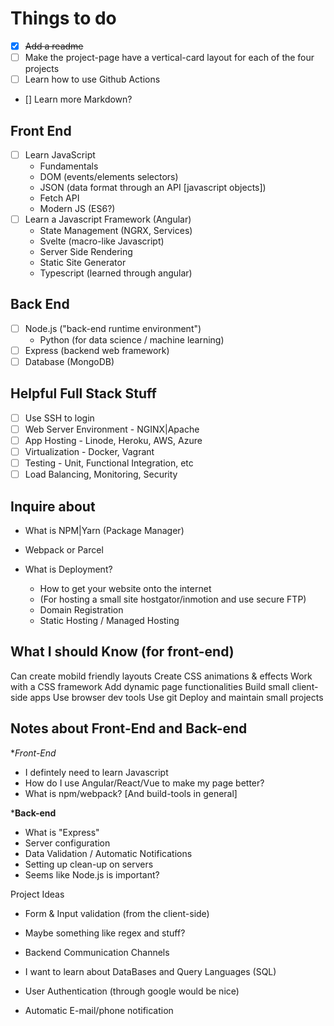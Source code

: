 # Things to do

- [x] ~~Add a readme~~
- [ ] Make the project-page have a vertical-card layout for each of the four projects
- [ ] Learn how to use Github Actions
- [] Learn more Markdown?

## Front End

- [ ] Learn JavaScript
  - Fundamentals
  - DOM (events/elements selectors)
  - JSON (data format through an API [javascript objects])
  - Fetch API
  - Modern JS (ES6?)
- [ ] Learn a Javascript Framework (Angular)
  - State Management (NGRX, Services)
  - Svelte (macro-like Javascript)
  - Server Side Rendering
  - Static Site Generator
  - Typescript (learned through angular)

## Back End

- [ ] Node.js ("back-end runtime environment")
  - Python (for data science / machine learning)
- [ ] Express (backend web framework)
- [ ] Database (MongoDB)

## Helpful Full Stack Stuff

- [ ] Use SSH to login
- [ ] Web Server Environment - NGINX|Apache
- [ ] App Hosting - Linode, Heroku, AWS, Azure
- [ ] Virtualization - Docker, Vagrant
- [ ] Testing - Unit, Functional Integration, etc
- [ ] Load Balancing, Monitoring, Security

## Inquire about

- What is NPM|Yarn (Package Manager)
- Webpack or Parcel

- What is Deployment?
  - How to get your website onto the internet
  - (For hosting a small site hostgator/inmotion and use secure FTP)
  - Domain Registration
  - Static Hosting / Managed Hosting

## What I should Know (for front-end)

Can create mobild friendly layouts
Create CSS animations & effects
Work with a CSS framework
Add dynamic page functionalities
Build small client-side apps
Use browser dev tools
Use git
Deploy and maintain small projects

## Notes about Front-End and Back-end

\*_Front-End_

- I defintely need to learn Javascript
- How do I use Angular/React/Vue to make my page better?
- What is npm/webpack? [And build-tools in general]

\***Back-end**

- What is "Express"
- Server configuration
- Data Validation / Automatic Notifications
- Setting up clean-up on servers
- Seems like Node.js is important?

Project Ideas

- Form & Input validation (from the client-side)
- Maybe something like regex and stuff?
- Backend Communication Channels

- I want to learn about DataBases and Query Languages (SQL)
- User Authentication (through google would be nice)
- Automatic E-mail/phone notification
